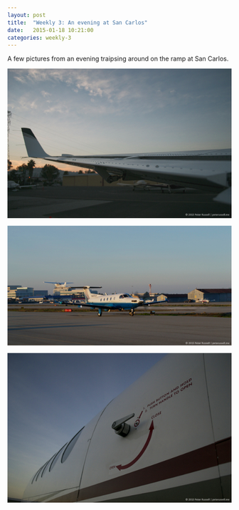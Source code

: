 ```yaml
---
layout: post
title:  "Weekly 3: An evening at San Carlos"
date:   2015-01-18 10:21:00
categories: weekly-3
---
```


A few pictures from an evening traipsing around on the ramp at San Carlos.

[![Kingair Wing](/assets/images/2015-01-18/th_kingair-wing.jpg)][kingair-wing]

[![Evening traffic](/assets/images/2015-01-18/th_surfair-taxiing.jpg)][surfair-taxiing]

[![Warning](/assets/images/2015-01-18/th_kingair-door.jpg)][kingair-door]

[kingair-wing]: /assets/images/2015-01-18/kingair-wing.jpg
[surfair-taxiing]: /assets/images/2015-01-18/surfair-taxiing.jpg
[kingair-door]: /assets/images/2015-01-18/kingair-door.jpg
